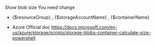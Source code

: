 Show blob size
You need change 
   * {$resourceGroup} , {$storageAccountName} , {$containerName}
   
- Azure Official doc https://docs.microsoft.com/en-us/azure/storage/scripts/storage-blobs-container-calculate-size-powershell
